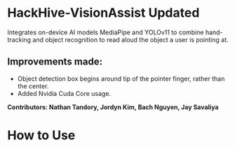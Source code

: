 # HackHive-VisionAssist Updated
Integrates on-device AI models MediaPipe and YOLOv11 to combine hand-tracking and object recognition to read aloud the object a user is pointing at.

## Improvements made:
- Object detection box begins around tip of the pointer finger, rather than the center.
- Added Nvidia Cuda Core usage.

**Contributors: Nathan Tandory, Jordyn Kim, Bach Nguyen, Jay Savaliya**

# How to Use

